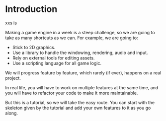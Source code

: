 # Introduction

xxs is

Making a game engine in a week is a steep challenge, so we are going to take as many shortcuts as we can. For example, we are going to:
- Stick to 2D graphics.
- Use a library to handle the windowing, rendering, audio and input.
- Rely on external tools for editing assets.
- Use a scripting language for all game logic.

We will progress feature by feature, which rarely (if ever), happens on a real project.  

In real life, you will have to work on multiple features at the same time, and you will have to refactor your code to make it more maintainable.

But this is a tutorial, so we will take the easy route. You can start with the skeleton given by the tutorial and add your own features to it as you go along.